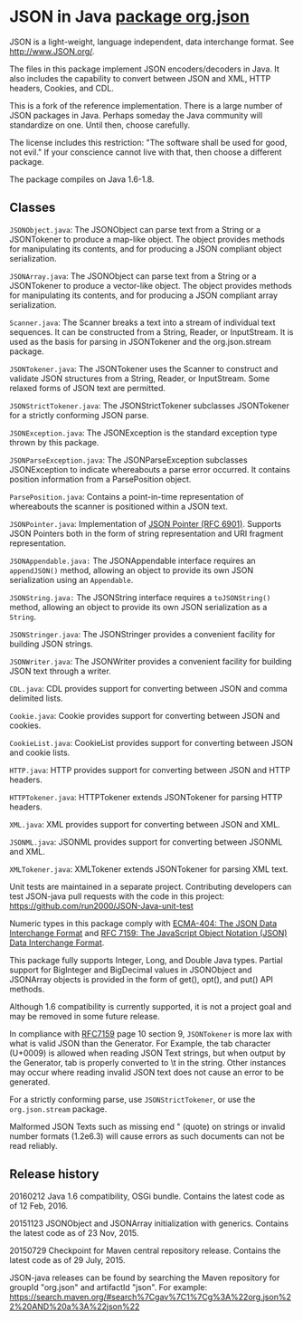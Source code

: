 JSON in Java [package org.json]
============

JSON is a light-weight, language independent, data interchange format.
See <http://www.JSON.org/>.

The files in this package implement JSON encoders/decoders in Java.
It also includes the capability to convert between JSON and XML, HTTP
headers, Cookies, and CDL.

This is a fork of the reference implementation. There is a large number of JSON
packages in Java. Perhaps someday the Java community will standardize on one.
Until then, choose carefully.

The license includes this restriction: "The software shall be used for good,
not evil." If your conscience cannot live with that, then choose a different
package.

The package compiles on Java 1.6-1.8.

Classes
-------

`JSONObject.java`: The JSONObject can parse text from a String or a JSONTokener
to produce a map-like object. The object provides methods for manipulating its
contents, and for producing a JSON compliant object serialization.

`JSONArray.java`: The JSONObject can parse text from a String or a JSONTokener
to produce a vector-like object. The object provides methods for manipulating
its contents, and for producing a JSON compliant array serialization.

`Scanner.java`: The Scanner breaks a text into a stream of individual
text sequences. It can be constructed from a String, Reader, or InputStream.
It is used as the basis for parsing in JSONTokener and the org.json.stream
package.

`JSONTokener.java`: The JSONTokener uses the Scanner to construct and validate
JSON structures from a String, Reader, or InputStream. Some relaxed forms of
JSON text are permitted.

`JSONStrictTokener.java`: The JSONStrictTokener subclasses JSONTokener for
a strictly conforming JSON parse.

`JSONException.java`: The JSONException is the standard exception type thrown
by this package.

`JSONParseException.java`: The JSONParseException subclasses JSONException to
indicate whereabouts a parse error occurred. It contains position information
from a ParsePosition object.

`ParsePosition.java`: Contains a point-in-time representation of whereabouts
the scanner is positioned within a JSON text.

`JSONPointer.java`: Implementation of [JSON Pointer (RFC 6901)][RFC6901]. Supports
JSON Pointers both in the form of string representation and URI fragment
representation.

`JSONAppendable.java:` The JSONAppendable interface requires an `appendJSON()`
method, allowing an object to provide its own JSON serialization using an
`Appendable`.

`JSONString.java:` The JSONString interface requires a `toJSONString()` method,
allowing an object to provide its own JSON serialization as a `String`.

`JSONStringer.java`: The JSONStringer provides a convenient facility for
building JSON strings.

`JSONWriter.java`: The JSONWriter provides a convenient facility for building
JSON text through a writer.

`CDL.java`: CDL provides support for converting between JSON and comma
delimited lists.

`Cookie.java`: Cookie provides support for converting between JSON and cookies.

`CookieList.java`: CookieList provides support for converting between JSON and
cookie lists.

`HTTP.java`: HTTP provides support for converting between JSON and HTTP headers.

`HTTPTokener.java`: HTTPTokener extends JSONTokener for parsing HTTP headers.

`XML.java`: XML provides support for converting between JSON and XML.

`JSONML.java`: JSONML provides support for converting between JSONML and XML.

`XMLTokener.java`: XMLTokener extends JSONTokener for parsing XML text.

Unit tests are maintained in a separate project. Contributing developers can test 
JSON-java pull requests with the code in this project: 
<https://github.com/run2000/JSON-Java-unit-test>

Numeric types in this package comply with [ECMA-404: The JSON Data Interchange
Format][ECMA404] and [RFC 7159: The JavaScript Object Notation (JSON) Data
Interchange Format][RFC7159].

This package fully supports Integer, Long, and Double Java types. Partial support
for BigInteger and BigDecimal values in JSONObject and JSONArray objects is provided 
in the form of get(), opt(), and put() API methods.

Although 1.6 compatibility is currently supported, it is not a project goal and may be
removed in some future release.

In compliance with [RFC7159] page 10 section 9, `JSONTokener` is more lax with what is valid
JSON than the Generator. For Example, the tab character (U+0009) is allowed when reading
JSON Text strings, but when output by the Generator, tab is properly converted to \t in
the string. Other instances may occur where reading invalid JSON text does not cause an
error to be generated.

For a strictly conforming parse, use `JSONStrictTokener`, or use the `org.json.stream`
package.
 
Malformed JSON Texts such as missing end " (quote) on strings or invalid number
formats (1.2e6.3) will cause errors as such documents can not be read reliably.

Release history
---------------

20160212    Java 1.6 compatibility, OSGi bundle. Contains the latest code as of 12 Feb, 2016.

20151123    JSONObject and JSONArray initialization with generics. Contains the
latest code as of 23 Nov, 2015.

20150729    Checkpoint for Maven central repository release. Contains the latest code 
as of 29 July, 2015. 

JSON-java releases can be found by searching the Maven repository for groupId "org.json" 
and artifactId "json". For example: 
<https://search.maven.org/#search%7Cgav%7C1%7Cg%3A%22org.json%22%20AND%20a%3A%22json%22>



[ECMA404]: http://www.ecma-international.org/publications/files/ECMA-ST/ECMA-404.pdf
[RFC6901]: https://tools.ietf.org/html/rfc6901
[RFC7159]: https://tools.ietf.org/html/rfc7159
[package org.json]: https://github.com/run2000/JSON-java
